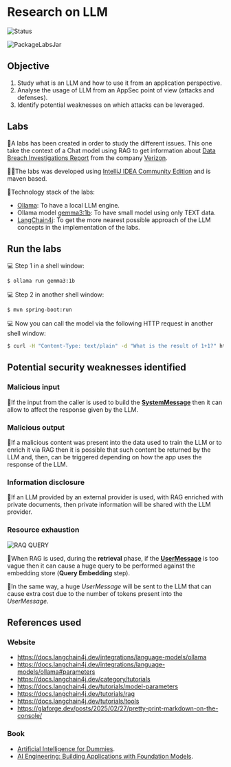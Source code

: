 # Research on LLM

![Status](https://img.shields.io/badge/Status-Study_In_Progress-blue?style=flat)

![PackageLabsJar](https://github.com/righettod/poc-llm/actions/workflows/build.yml/badge.svg?branch=main)

## Objective

1. Study what is an LLM and how to use it from an application perspective.
2. Analyse the usage of LLM from an AppSec point of view (attacks and defenses).
3. Identify potential weaknesses on which attacks can be leveraged.

## Labs

🔬A labs has been created in order to study the different issues. This one take the context of a Chat model using RAG to get information about [Data Breach Investigations Report](https://www.verizon.com/business/resources/reports/dbir/) from the company [Verizon](https://www.verizon.com).

🧑‍💻The labs was developed using [IntelliJ IDEA Community Edition](https://www.jetbrains.com/idea/download/) and is maven based.

📖Technology stack of the labs:
* [Ollama](https://ollama.com/): To have a local LLM engine.
* Ollama model [gemma3:1b](https://ollama.com/library/gemma3:1b): To have small model using only TEXT data.
* [LangChain4j](https://docs.langchain4j.dev/): To get the more nearest possible approach of the LLM concepts in the implementation of the labs.

## Run the labs

💻 Step 1 in a shell window:

```bash
$ ollama run gemma3:1b
```

💻 Step 2 in another shell window:

```bash
$ mvn spring-boot:run
```

💻 Now you can call the model via the following HTTP request in another shell window:

```bash
$ curl -H "Content-Type: text/plain" -d "What is the result of 1+1?" http://localhost:8080/ask
```
## Potential security weaknesses identified

### Malicious input

🐞If the input from the caller is used to build the **[SystemMessage](https://docs.langchain4j.dev/tutorials/ai-services#systemmessage)** then it can allow to affect the response given by the LLM. 

### Malicious output

🐞If a malicious content was present into the data used to train the LLM or to enrich it via RAG then it is possible that such content be returned by the LLM and, then, can be triggered depending on how the app uses the response of the LLM.

### Information disclosure

🐞If an LLM provided by an external provider is used, with RAG enriched with private documents, then private information will be shared with the LLM provider.

### Resource exhaustion

![RAQ QUERY](https://docs.langchain4j.dev/assets/images/rag-retrieval-f525d2937abc08fed5cec36a7f08a4c3.png)

🐞When RAG is used, during the **retrieval** phase, if the **[UserMessage](https://docs.langchain4j.dev/tutorials/ai-services/#usermessage)** is too vague then it can cause a huge query to be performed against the embedding store (**Query Embedding** step).

🐞In the same way, a huge *UserMessage* will be sent to the LLM that can cause extra cost due to the number of tokens present into the *UserMessage*.


## References used

### Website

* https://docs.langchain4j.dev/integrations/language-models/ollama
* https://docs.langchain4j.dev/integrations/language-models/ollama#parameters
* https://docs.langchain4j.dev/category/tutorials
* https://docs.langchain4j.dev/tutorials/model-parameters
* https://docs.langchain4j.dev/tutorials/rag
* https://docs.langchain4j.dev/tutorials/tools
* https://glaforge.dev/posts/2025/02/27/pretty-print-markdown-on-the-console/

### Book

* [Artificial Intelligence for Dummies](https://www.amazon.fr/dp/1394270712).
* [AI Engineering: Building Applications with Foundation Models](https://www.amazon.fr/dp/1098166302).

